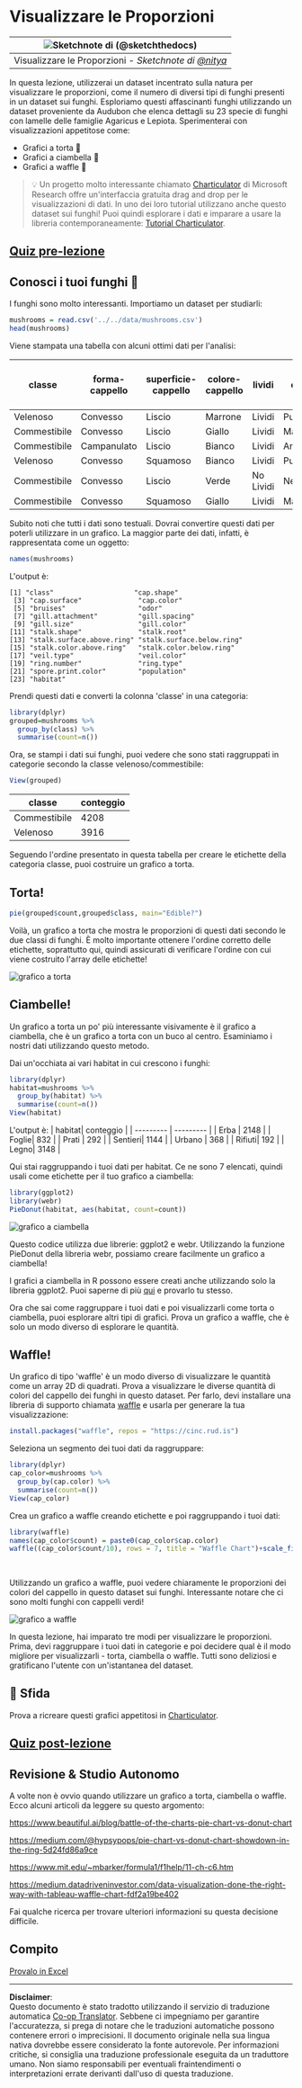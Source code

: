 <!--
CO_OP_TRANSLATOR_METADATA:
{
  "original_hash": "47028abaaafa2bcb1079702d20569066",
  "translation_date": "2025-08-28T11:03:18+00:00",
  "source_file": "3-Data-Visualization/R/11-visualization-proportions/README.md",
  "language_code": "it"
}
-->
# Visualizzare le Proporzioni

|![ Sketchnote di [(@sketchthedocs)](https://sketchthedocs.dev) ](../../../sketchnotes/11-Visualizing-Proportions.png)|
|:---:|
|Visualizzare le Proporzioni - _Sketchnote di [@nitya](https://twitter.com/nitya)_ |

In questa lezione, utilizzerai un dataset incentrato sulla natura per visualizzare le proporzioni, come il numero di diversi tipi di funghi presenti in un dataset sui funghi. Esploriamo questi affascinanti funghi utilizzando un dataset proveniente da Audubon che elenca dettagli su 23 specie di funghi con lamelle delle famiglie Agaricus e Lepiota. Sperimenterai con visualizzazioni appetitose come:

- Grafici a torta 🥧
- Grafici a ciambella 🍩
- Grafici a waffle 🧇

> 💡 Un progetto molto interessante chiamato [Charticulator](https://charticulator.com) di Microsoft Research offre un'interfaccia gratuita drag and drop per le visualizzazioni di dati. In uno dei loro tutorial utilizzano anche questo dataset sui funghi! Puoi quindi esplorare i dati e imparare a usare la libreria contemporaneamente: [Tutorial Charticulator](https://charticulator.com/tutorials/tutorial4.html).

## [Quiz pre-lezione](https://purple-hill-04aebfb03.1.azurestaticapps.net/quiz/20)

## Conosci i tuoi funghi 🍄

I funghi sono molto interessanti. Importiamo un dataset per studiarli:

```r
mushrooms = read.csv('../../data/mushrooms.csv')
head(mushrooms)
```
Viene stampata una tabella con alcuni ottimi dati per l'analisi:


| classe     | forma-cappello | superficie-cappello | colore-cappello | lividi | odore    | attacco-lamelle | spaziatura-lamelle | dimensione-lamelle | colore-lamelle | forma-gambo | radice-gambo | superficie-gambo-sopra-anello | superficie-gambo-sotto-anello | colore-gambo-sopra-anello | colore-gambo-sotto-anello | tipo-velo | colore-velo | numero-anelli | tipo-anello | colore-spore | popolazione | habitat |
| --------- | --------- | ----------- | --------- | ------- | ------- | --------------- | ------------ | --------- | ---------- | ----------- | ---------- | ------------------------ | ------------------------ | ---------------------- | ---------------------- | --------- | ---------- | ----------- | --------- | ----------------- | ---------- | ------- |
| Velenoso | Convesso    | Liscio      | Marrone     | Lividi | Pungente | Libero            | Vicino        | Stretto    | Nero      | Allargato   | Uguale      | Liscio                   | Liscio                   | Bianco                  | Bianco                  | Parziale   | Bianco      | Uno         | Pendente   | Nero             | Sparso  | Urbano   |
| Commestibile    | Convesso    | Liscio      | Giallo    | Lividi | Mandorla  | Libero            | Vicino        | Largo     | Nero      | Allargato   | Clava       | Liscio                   | Liscio                   | Bianco                  | Bianco                  | Parziale   | Bianco      | Uno         | Pendente   | Marrone             | Numeroso   | Erba |
| Commestibile    | Campanulato      | Liscio      | Bianco     | Lividi | Anice   | Libero            | Vicino        | Largo     | Marrone      | Allargato   | Clava       | Liscio                   | Liscio                   | Bianco                  | Bianco                  | Parziale   | Bianco      | Uno         | Pendente   | Marrone             | Numeroso   | Prati |
| Velenoso | Convesso    | Squamoso       | Bianco     | Lividi | Pungente | Libero            | Vicino        | Stretto    | Marrone      | Allargato   | Uguale      | Liscio                   | Liscio                   | Bianco                  | Bianco                  | Parziale   | Bianco      | Uno         | Pendente   | Nero             | Sparso  | Urbano 
| Commestibile | Convesso       |Liscio       | Verde     | No Lividi| Nessuno   |Libero            | Affollato       | Largo     | Nero      | Affusolato   | Uguale      |  Liscio | Liscio                    | Bianco                 | Bianco                  | Parziale    | Bianco     | Uno         | Evanescente | Marrone             | Abbondante | Erba
|Commestibile  |  Convesso      | Squamoso   | Giallo         | Lividi  | Mandorla  | Libero | Vicino  |   Largo   |   Marrone  | Allargato   |   Clava                      | Liscio                  | Liscio    | Bianco                 |  Bianco                | Parziale      | Bianco    |  Uno  |  Pendente | Nero   | Numeroso | Erba
      
Subito noti che tutti i dati sono testuali. Dovrai convertire questi dati per poterli utilizzare in un grafico. La maggior parte dei dati, infatti, è rappresentata come un oggetto:

```r
names(mushrooms)
```

L'output è:

```output
[1] "class"                    "cap.shape"               
 [3] "cap.surface"              "cap.color"               
 [5] "bruises"                  "odor"                    
 [7] "gill.attachment"          "gill.spacing"            
 [9] "gill.size"                "gill.color"              
[11] "stalk.shape"              "stalk.root"              
[13] "stalk.surface.above.ring" "stalk.surface.below.ring"
[15] "stalk.color.above.ring"   "stalk.color.below.ring"  
[17] "veil.type"                "veil.color"              
[19] "ring.number"              "ring.type"               
[21] "spore.print.color"        "population"              
[23] "habitat"            
```
Prendi questi dati e converti la colonna 'classe' in una categoria:

```r
library(dplyr)
grouped=mushrooms %>%
  group_by(class) %>%
  summarise(count=n())
```


Ora, se stampi i dati sui funghi, puoi vedere che sono stati raggruppati in categorie secondo la classe velenoso/commestibile:
```r
View(grouped)
```


| classe | conteggio |
| --------- | --------- |
| Commestibile | 4208 |
| Velenoso| 3916 |



Seguendo l'ordine presentato in questa tabella per creare le etichette della categoria classe, puoi costruire un grafico a torta. 

## Torta!

```r
pie(grouped$count,grouped$class, main="Edible?")
```
Voilà, un grafico a torta che mostra le proporzioni di questi dati secondo le due classi di funghi. È molto importante ottenere l'ordine corretto delle etichette, soprattutto qui, quindi assicurati di verificare l'ordine con cui viene costruito l'array delle etichette!

![grafico a torta](../../../../../translated_images/pie1-wb.685df063673751f4b0b82127f7a52c7f9a920192f22ae61ad28412ba9ace97bf.it.png)

## Ciambelle!

Un grafico a torta un po' più interessante visivamente è il grafico a ciambella, che è un grafico a torta con un buco al centro. Esaminiamo i nostri dati utilizzando questo metodo.

Dai un'occhiata ai vari habitat in cui crescono i funghi:

```r
library(dplyr)
habitat=mushrooms %>%
  group_by(habitat) %>%
  summarise(count=n())
View(habitat)
```
L'output è:
| habitat| conteggio |
| --------- | --------- |
| Erba    | 2148 |
| Foglie| 832 |
| Prati    | 292 |
| Sentieri| 1144 |
| Urbano    | 368 |
| Rifiuti| 192 |
| Legno| 3148 |


Qui stai raggruppando i tuoi dati per habitat. Ce ne sono 7 elencati, quindi usali come etichette per il tuo grafico a ciambella:

```r
library(ggplot2)
library(webr)
PieDonut(habitat, aes(habitat, count=count))
```

![grafico a ciambella](../../../../../translated_images/donut-wb.34e6fb275da9d834c2205145e39a3de9b6878191dcdba6f7a9e85f4b520449bc.it.png)

Questo codice utilizza due librerie: ggplot2 e webr. Utilizzando la funzione PieDonut della libreria webr, possiamo creare facilmente un grafico a ciambella!

I grafici a ciambella in R possono essere creati anche utilizzando solo la libreria ggplot2. Puoi saperne di più [qui](https://www.r-graph-gallery.com/128-ring-or-donut-plot.html) e provarlo tu stesso.

Ora che sai come raggruppare i tuoi dati e poi visualizzarli come torta o ciambella, puoi esplorare altri tipi di grafici. Prova un grafico a waffle, che è solo un modo diverso di esplorare le quantità.
## Waffle!

Un grafico di tipo 'waffle' è un modo diverso di visualizzare le quantità come un array 2D di quadrati. Prova a visualizzare le diverse quantità di colori del cappello dei funghi in questo dataset. Per farlo, devi installare una libreria di supporto chiamata [waffle](https://cran.r-project.org/web/packages/waffle/waffle.pdf) e usarla per generare la tua visualizzazione:

```r
install.packages("waffle", repos = "https://cinc.rud.is")
```

Seleziona un segmento dei tuoi dati da raggruppare:

```r
library(dplyr)
cap_color=mushrooms %>%
  group_by(cap.color) %>%
  summarise(count=n())
View(cap_color)
```

Crea un grafico a waffle creando etichette e poi raggruppando i tuoi dati:

```r
library(waffle)
names(cap_color$count) = paste0(cap_color$cap.color)
waffle((cap_color$count/10), rows = 7, title = "Waffle Chart")+scale_fill_manual(values=c("brown", "#F0DC82", "#D2691E", "green", 
                                                                                     "pink", "purple", "red", "grey", 
                                                                                     "yellow","white"))
```

Utilizzando un grafico a waffle, puoi vedere chiaramente le proporzioni dei colori del cappello in questo dataset sui funghi. Interessante notare che ci sono molti funghi con cappelli verdi!

![grafico a waffle](../../../../../translated_images/waffle.aaa75c5337735a6ef32ace0ffb6506ef49e5aefe870ffd72b1bb080f4843c217.it.png)

In questa lezione, hai imparato tre modi per visualizzare le proporzioni. Prima, devi raggruppare i tuoi dati in categorie e poi decidere qual è il modo migliore per visualizzarli - torta, ciambella o waffle. Tutti sono deliziosi e gratificano l'utente con un'istantanea del dataset.

## 🚀 Sfida

Prova a ricreare questi grafici appetitosi in [Charticulator](https://charticulator.com).
## [Quiz post-lezione](https://purple-hill-04aebfb03.1.azurestaticapps.net/quiz/21)

## Revisione & Studio Autonomo

A volte non è ovvio quando utilizzare un grafico a torta, ciambella o waffle. Ecco alcuni articoli da leggere su questo argomento:

https://www.beautiful.ai/blog/battle-of-the-charts-pie-chart-vs-donut-chart

https://medium.com/@hypsypops/pie-chart-vs-donut-chart-showdown-in-the-ring-5d24fd86a9ce

https://www.mit.edu/~mbarker/formula1/f1help/11-ch-c6.htm

https://medium.datadriveninvestor.com/data-visualization-done-the-right-way-with-tableau-waffle-chart-fdf2a19be402

Fai qualche ricerca per trovare ulteriori informazioni su questa decisione difficile.
## Compito

[Provalo in Excel](assignment.md)

---

**Disclaimer**:  
Questo documento è stato tradotto utilizzando il servizio di traduzione automatica [Co-op Translator](https://github.com/Azure/co-op-translator). Sebbene ci impegniamo per garantire l'accuratezza, si prega di notare che le traduzioni automatiche possono contenere errori o imprecisioni. Il documento originale nella sua lingua nativa dovrebbe essere considerato la fonte autorevole. Per informazioni critiche, si consiglia una traduzione professionale eseguita da un traduttore umano. Non siamo responsabili per eventuali fraintendimenti o interpretazioni errate derivanti dall'uso di questa traduzione.